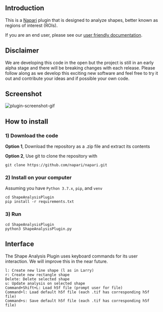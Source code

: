## Introduction

This is a [Napari][napari] plugin that is designed to analyze shapes, better known as regions of interest (ROIs).

If you are an end user, please see our [user friendly documentation](http://blog.cudmore.io/ShapeAnalysisPlugin/).

## Disclaimer

We are developing this code in the open but the project is still in an early alpha stage and there will be breaking changes with each release. Please follow along as we develop this exciting new software and feel free to try it out and contribute your ideas and if possible your own code.

## Screenshot

![plugin-screenshot-gif](img/shape-analysis-plugin.gif)


## How to install

### 1) Download the code

**Option 1**, Download the repository as a .zip file and extract its contents

**Option 2**, Use git to clone the repository with

```
git clone https://github.com/napari/napari.git
```

### 2) Install on your computer

Assuming you have `Python 3.7.x`, `pip`, and `venv`

```
cd ShapeAnalysisPlugin
pip install -r requirements.txt
```

### 3) Run

```
cd ShapeAnalysisPlugin
python3 ShapeAnalysisPlugin.py
```

## Interface

The Shape Analysis Plugin uses keyboard commands for its user interaction. We will improve this in the near future. 

```
l: Create new line shape (l as in Larry)
r: Create new rectangle shape
Delete: Delete selected shape
u: Update analysis on selected shape
Command+Shift+L: Load h5f file (prompt user for file)
Command+l: Load default h5f file (each .tif has corresponding h5f file)
Command+s: Save default h5f file (each .tif has corresponding h5f file)
```





[napari]: https://napari.org/
[napari github]: https://github.com/napari/napari
[python-multiprocessing]: https://docs.python.org/2/library/multiprocessing.html
[sinoatrial-node]: https://en.wikipedia.org/wiki/Sinoatrial_node
[gcamp]: https://en.wikipedia.org/wiki/GCaMP
[endothelial-cells]: https://en.wikipedia.org/wiki/Endothelium
[czi]: https://chanzuckerberg.com/